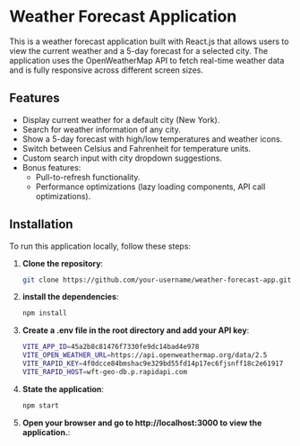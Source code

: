 # Weather Forecast Application

This is a weather forecast application built with React.js that allows users to view the current weather and a 5-day forecast for a selected city. The application uses the OpenWeatherMap API to fetch real-time weather data and is fully responsive across different screen sizes.

## Features

- Display current weather for a default city (New York).
- Search for weather information of any city.
- Show a 5-day forecast with high/low temperatures and weather icons.
- Switch between Celsius and Fahrenheit for temperature units.
- Custom search input with city dropdown suggestions.
- Bonus features:
  - Pull-to-refresh functionality.
  - Performance optimizations (lazy loading components, API call optimizations).

## Installation

To run this application locally, follow these steps:

1. **Clone the repository**:

   ```bash
   git clone https://github.com/your-username/weather-forecast-app.git

1. **install the dependencies**:

   ```bash
   npm install

1. **Create a .env file in the root directory and add your API key**:

   ```bash
   VITE_APP_ID=45a2b8c81476f7330fe9dc14bad4e978
   VITE_OPEN_WEATHER_URL=https://api.openweathermap.org/data/2.5
   VITE_RAPID_KEY=4f0dcce84bmshac9e329bd55fd14p17ec6fjsnff18c2e61917
   VITE_RAPID_HOST=wft-geo-db.p.rapidapi.com

1. **State the application**:

   ```bash
   npm start

1. **Open your browser and go to http://localhost:3000 to view the application.**: